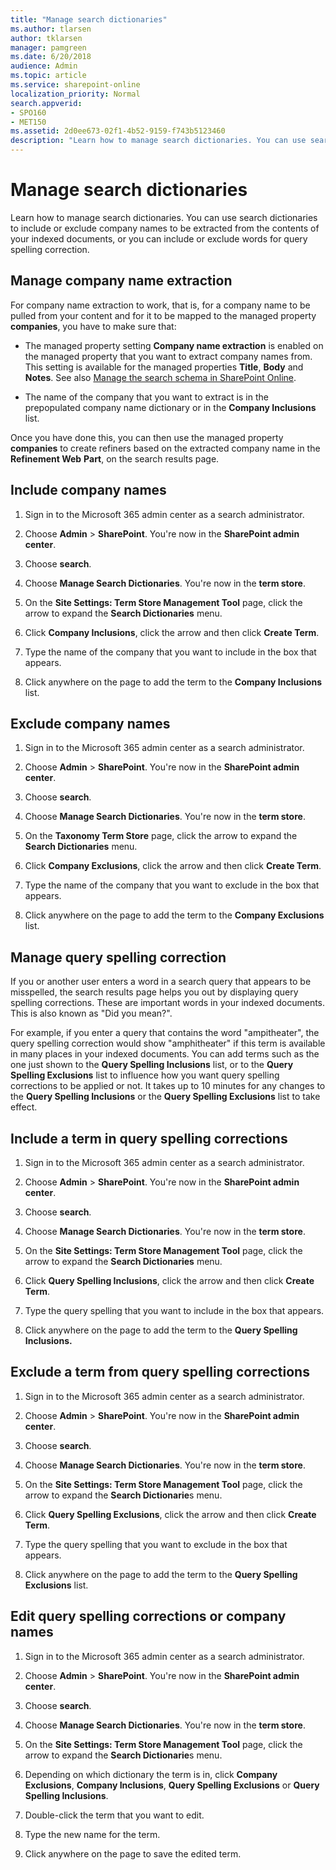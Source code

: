 ```yaml
---
title: "Manage search dictionaries"
ms.author: tlarsen
author: tklarsen
manager: pamgreen
ms.date: 6/20/2018
audience: Admin
ms.topic: article
ms.service: sharepoint-online
localization_priority: Normal
search.appverid:
- SPO160
- MET150
ms.assetid: 2d0ee673-02f1-4b52-9159-f743b5123460
description: "Learn how to manage search dictionaries. You can use search dictionaries to include or exclude company names to be extracted from the contents of your indexed documents, or you can include or exclude words for query spelling correction."
---
```


# Manage search dictionaries

Learn how to manage search dictionaries. You can use search dictionaries to include or exclude company names to be extracted from the contents of your indexed documents, or you can include or exclude words for query spelling correction.
  
## Manage company name extraction
<a name="__toc342653321"> </a>

For company name extraction to work, that is, for a company name to be pulled from your content and for it to be mapped to the managed property **companies**, you have to make sure that:
  
- The managed property setting **Company name extraction** is enabled on the managed property that you want to extract company names from. This setting is available for the managed properties **Title**, **Body** and **Notes**. See also [Manage the search schema in SharePoint Online](manage-search-schema.md).
    
- The name of the company that you want to extract is in the prepopulated company name dictionary or in the **Company Inclusions** list. 
    
Once you have done this, you can then use the managed property **companies** to create refiners based on the extracted company name in the **Refinement Web** **Part**, on the search results page. 
  
## Include company names
<a name="__toc342653322"> </a>

1. Sign in to the Microsoft 365 admin center as a search administrator.
    
2. Choose **Admin** \> **SharePoint**. You're now in the **SharePoint admin center**.
    
3. Choose **search**.
    
4. Choose **Manage Search Dictionaries**. You're now in the **term store**.
    
5. On the **Site Settings: Term Store Management Tool** page, click the arrow to expand the **Search Dictionaries** menu. 
    
6. Click **Company Inclusions**, click the arrow and then click **Create Term**.
    
7. Type the name of the company that you want to include in the box that appears.
    
8. Click anywhere on the page to add the term to the **Company Inclusions** list. 
    
## Exclude company names
<a name="__toc342653323"> </a>

1. Sign in to the Microsoft 365 admin center as a search administrator.
    
2. Choose **Admin** \> **SharePoint**. You're now in the **SharePoint admin center**.
    
3. Choose **search**.
    
4. Choose **Manage Search Dictionaries**. You're now in the **term store**.
    
5. On the **Taxonomy Term Store** page, click the arrow to expand the **Search Dictionaries** menu. 
    
6. Click **Company Exclusions**, click the arrow and then click **Create Term**.
    
7. Type the name of the company that you want to exclude in the box that appears.
    
8. Click anywhere on the page to add the term to the **Company Exclusions** list. 
    
## Manage query spelling correction
<a name="__toc342653324"> </a>

If you or another user enters a word in a search query that appears to be misspelled, the search results page helps you out by displaying query spelling corrections. These are important words in your indexed documents. This is also known as "Did you mean?".
  
For example, if you enter a query that contains the word "ampitheater", the query spelling correction would show "amphitheater" if this term is available in many places in your indexed documents. You can add terms such as the one just shown to the **Query Spelling Inclusions** list, or to the **Query Spelling Exclusions** list to influence how you want query spelling corrections to be applied or not. It takes up to 10 minutes for any changes to the **Query Spelling Inclusions** or the **Query Spelling Exclusions** list to take effect. 
  
## Include a term in query spelling corrections
<a name="__toc342653325"> </a>

1. Sign in to the Microsoft 365 admin center as a search administrator.
    
2. Choose **Admin** \> **SharePoint**. You're now in the **SharePoint admin center**.
    
3. Choose **search**.
    
4. Choose **Manage Search Dictionaries**. You're now in the **term store**.
    
5. On the **Site Settings: Term Store Management Tool** page, click the arrow to expand the **Search Dictionaries** menu. 
    
6. Click **Query Spelling Inclusions**, click the arrow and then click **Create Term**.
    
7. Type the query spelling that you want to include in the box that appears.
    
8. Click anywhere on the page to add the term to the **Query Spelling Inclusions.**
    
## Exclude a term from query spelling corrections
<a name="__toc342653326"> </a>

1. Sign in to the Microsoft 365 admin center as a search administrator.
    
2. Choose **Admin** \> **SharePoint**. You're now in the **SharePoint admin center**.
    
3. Choose **search**.
    
4. Choose **Manage Search Dictionaries**. You're now in the **term store**.
    
5. On the **Site Settings: Term Store Management Tool** page, click the arrow to expand the **Search Dictionarie**s menu.
    
6. Click **Query Spelling Exclusions**, click the arrow and then click **Create Term**.
    
7. Type the query spelling that you want to exclude in the box that appears.
    
8. Click anywhere on the page to add the term to the **Query Spelling Exclusions** list. 
    
## Edit query spelling corrections or company names
<a name="__toc342653327"> </a>

1. Sign in to the Microsoft 365 admin center as a search administrator.
    
2. Choose **Admin** \> **SharePoint**. You're now in the **SharePoint admin center**.
    
3. Choose **search**.
    
4. Choose **Manage Search Dictionaries**. You're now in the **term store**.
    
5. On the **Site Settings: Term Store Management Tool** page, click the arrow to expand the **Search Dictionarie**s menu.
    
6. Depending on which dictionary the term is in, click **Company Exclusions**, **Company Inclusions**, **Query Spelling Exclusions** or **Query Spelling Inclusions**.
    
7. Double-click the term that you want to edit.
    
8. Type the new name for the term.
    
9. Click anywhere on the page to save the edited term.
    

